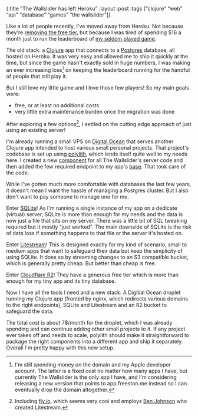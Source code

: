 {:title “The Wallslider has left Heroku”
 :layout :post
 :tags [“clojure” “web” “api” “database” “games” “the wallslider”]}

Like a lot of people recently, I've moved away from Heroku. Not because they're [removing the free tier](https://blog.heroku.com/next-chapter), but because I was tired of spending $16 a month just to run the leaderboard of [my seldom played game](https://thewallslider.com).

The old stack: a [Clojure](https://clojure.org/) app that connects to a [Postgres](https://www.postgresql.org/) database, all hosted on Heroku. It was very easy and allowed me to ship it quickly at the time, but since the game hasn't exactly sold in huge numbers, I was making an ever increasing loss[^loss] on keeping the leaderboard running for the handful of people that still play it. 

[^loss]: I'm still spending money on the domain and my Apple developer account. The latter is a fixed cost no matter how many apps I have, but currently The Wallslider is the only app I have, and I'm considering releasing a new version that points to app.freeston.me instead so I can eventually drop the domain altogether.

But I still love my little game and I love those few players! So my main goals were:

- free, or at least no additional costs
- very little extra maintenance burden once the migration was done

After exploring a few options[^flyio], I settled on the cutting edge approach of just using an existing server!

[^flyio]: Including [fly.io](https://fly.io), which seems very cool and employs [Ben Johnson](https://twitter.com/benbjohnson) who created Litestream.

I'm already running a small VPS on [Digital Ocean](https://www.digitalocean.com/) that serves another Clojure app intended to host various small personal projects. That project's codebase is set up using [polylith](https://polylith.gitbook.io/polylith/), which lends itself quite well to my needs here. I created a new [component](https://polylith.gitbook.io/polylith/architecture/2.3.-component) for all The Wallslider's server code and then added the few required endpoint to my app's [base](https://polylith.gitbook.io/polylith/architecture/2.2.-base). That took care of the code.

While I've gotten much more comfortable with databases the last few years, it doesn't mean I want the hassle of managing a Postgres cluster. But I also don't want to pay someone to manage one for me. 

Enter [SQLite](https://www.sqlite.org/)! As I'm running a single instance of my app on a dedicate (virtual) server, SQLite is more than enough for my needs and the data is now just a file that sits on my server. There was a little bit of SQL tweaking required but it mostly "just worked". The main downside of SQLite is the risk of data loss if something happens to that file or the server it's hosted on.

Enter [Litestream](https://litestream.io/)! This is designed exactly for my kind of scenario, small to medium apps that want to safeguard their data but keep the simplicity of using SQLite. It does so by streaming changes to an S3 compatible bucket, which is generally pretty cheap. But better than cheap is free.

Enter [Cloudflare R2](https://www.cloudflare.com/products/r2/)! They have a generous free tier which is more than enough for my tiny app and its tiny database.

Now I have all the tools I need and a new stack: A Digitial Ocean droplet running my Clojure app (fronted by nginx, which redirects various domains to the right endpoints), SQLite and Litestream and an R2 bucket to safeguard the data.

The total cost is about 7$/month for the droplet, which I was already spending and can continue adding other small projects to it. If any project ever takes off and needs to scale, polylith should make it straightforward to package the right components into a different app and ship it separately. Overall I'm pretty happy with this new setup.

